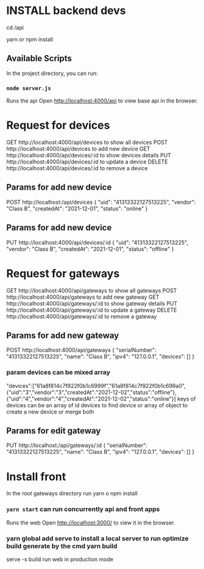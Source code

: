 # INSTALL backend devs

cd /api

yarn or npm install

## Available Scripts

In the project directory, you can run:

### `node server.js`

Runs the api 
Open [http://localhost:4000/api](http://localhost:4000/api) to view base api in the browser.

# Request for devices
GET http://localhost:4000/api/devices to show all devices
POST http://localhost:4000/api/devices to add new device
GET http://localhost:4000/api/devices/:id to show devices details
PUT http://localhost:4000/api/devices/:id to update a device
DELETE http://localhost:4000/api/devices/:id to remove a device

## Params for add new device
POST http://localhost:/api/devices
{
  "uid": "41313322127513225",
  "vendor": "Class B",
  "createdAt": "2021-12-01",
  "status": "online"
}
## Params for add new device
PUT http://localhost:4000/api/devices/:id
{
  "uid": "41313322127513225",
  "vendor": "Class B",
  "createdAt": "2021-12-01",
  "status": "offline"
}

# Request for gateways
GET http://localhost:4000/api/gateways to show all gateways
POST http://localhost:4000/api/gateways to add new gateway
GET http://localhost:4000/api/gateways/:id to show gateway details
PUT http://localhost:4000/api/gateways/:id to update a gateway
DELETE http://localhost:4000/api/gateways/:id to remove a gateway

## Params for add new gateway
POST http://localhost:4000/api/gateways
{
  "serialNumber": "41313322127513225",
  "name": "Class B",
  "ipv4": "127.0.0.1",
  "devices": []
}
### param devices can be mixed array
"devices":["61a8f814c7f922f0b1c6999f","61a8f814c7f922f0b1c699a0",{"uid":"3","vendor":"3","createdAt":"2021-12-02","status":"offline"},{"uid":"4","vendor":"4","createdAt":"2021-12-02","status":"online"}]
keys of devices can be an array of id devices to find device or array of object to create a new device or
merge both
## Params for edit gateway
PUT http://localhost:/api/gateways/:id
{
  "serialNumber": "41313322127513225",
  "name": "Class B",
  "ipv4": "127.0.0.1",
  "devices": []
}

# Install front
In the root gateways directory run yarn o npm install 

### `yarn start` can run concurrently api and front apps

Runs the web 
Open [http://localhost:3000/](http://localhost:3000/) to view it in the browser.


### yarn global add serve to install a local server to run optimize build generate by the cmd yarn build
serve -s build
run web in production mode
